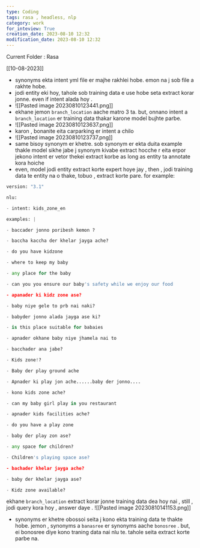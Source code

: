 ```yaml
---
type: Coding  
tags: rasa , headless, nlp
category: work
for_inteview: True
creation_date: 2023-08-10 12:32
modification_date: 2023-08-10 12:32
---
```


  
Current Folder : Rasa




[[10-08-2023]]



- synonyms ekta intent yml file er majhe rakhlei hobe. emon na j sob file a rakhte hobe. 
- jodi entity eki hoy, tahole sob training data e use hobe seta extract korar jonne. even if intent alada hoy . 
- ![[Pasted image 20230810123441.png]]
- ekhane jemon `branch_location` aache matro 3 ta. but, onnano intent a `branch_location` er training data thakar karone model bujhte parbe. 
- ![[Pasted image 20230810123637.png]]
- karon , bonanite eita carparking er intent a chilo 
- ![[Pasted image 20230810123737.png]]
- same bisoy synonym er khetre. sob synonym er ekta duita example thakle model sikhe jabe j synonym kivabe extract hocche r eita erpor jekono intent er vetor thekei extract korbe as long as entity ta annotate kora hoiche
- even, model jodi entity extract korte expert hoye jay , then , jodi training data te entity na o thake, tobuo , extract korte pare. for example: 
```python
version: "3.1"

nlu:

- intent: kids_zone_en

examples: |

- baccader jonno poribesh kemon ?

- baccha kaccha der khelar jayga ache?

- do you have kidzone

- where to keep my baby

- any place for the baby

- can you you ensure our baby's safety while we enjoy our food

- apanader ki kidz zone ase?

- baby niye gele to prb nai naki?

- babyder jonno alada jayga ase ki?

- is this place suitable for babaies

- apnader okhane baby niye jhamela nai to

- bacchader ana jabe?

- Kids zone!?

- Baby der play ground ache

- Apnader ki play jon ache......baby der jonno....

- kono kids zone ache?

- can my baby girl play in you restaurant

- apnader kids facilities ache?

- do you have a play zone

- baby der play zon ase?

- any space for children?

- Children's playing space ase?

- bachader khelar jayga ache?

- baby der khelar jayga ase?

- Kidz zone available?
```
ekhane `branch_location` extract korar jonne training data dea hoy nai , still , jodi query kora hoy , answer daye . 
![[Pasted image 20230810141153.png]]

- synonyms er khetre obossoi seita j kono ekta training data te thakte hobe. jemon , synonyms a `banasree` er synonyms aache `bonosree` . but, ei bonosree diye kono traning data nai nlu te. tahole seita extract korte parbe na. 

